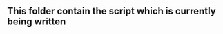 This folder contain the script which is currently being written
---------------------------------------------------------------
